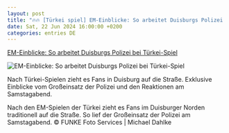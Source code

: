 ```yaml
---
layout: post
title: "🔥🔥 [Türkei spiel] EM-Einblicke: So arbeitet Duisburgs Polizei bei Türkei-Spiel"
date: Sat, 22 Jun 2024 16:00:00 +0200
categories: entries DE
---
```

[EM-Einblicke: So arbeitet Duisburgs Polizei bei Türkei-Spiel](https://www.waz.de/lokales/duisburg/article406633771/em-einblicke-so-arbeitet-duisburgs-polizei-bei-tuerkei-spiel.html)

![EM-Einblicke: So arbeitet Duisburgs Polizei bei Türkei-Spiel](https://img.sparknews.funkemedien.de/406633739/406633739_1719153089_v16_9_1600.jpeg)

Nach Türkei-Spielen zieht es Fans in Duisburg auf die Straße. Exklusive Einblicke vom Großeinsatz der Polizei und den Reaktionen am Samstagabend.

Nach den EM-Spielen der Türkei zieht es Fans im Duisburger Norden traditionell auf die Straße. So lief der Großeinsatz der Polizei am Samstagabend. © FUNKE Foto Services | Michael Dahlke

